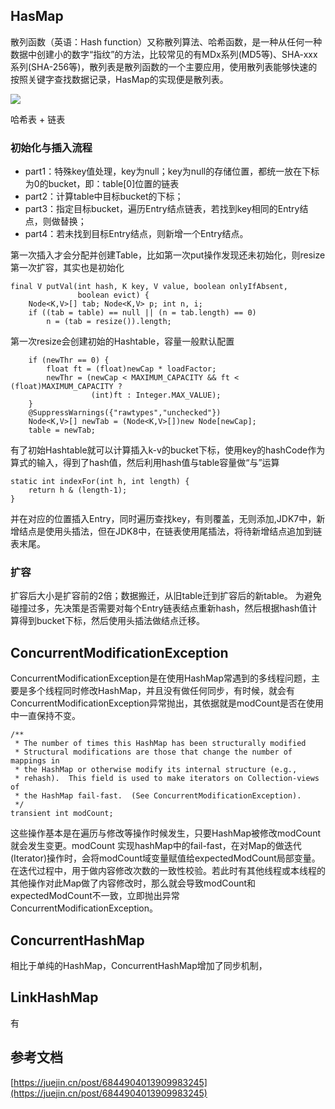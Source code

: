 ## HasMap 

散列函数（英语：Hash function）又称散列算法、哈希函数，是一种从任何一种数据中创建小的数字“指纹”的方法，比较常见的有MDx系列(MD5等)、SHA-xxx系列(SHA-256等)，散列表是散列函数的一个主要应用，使用散列表能够快速的按照关键字查找数据记录，HasMap的实现便是散列表。

![](https://segmentfault.com/img/bV6P4Z?w=1636&h=742)

哈希表 + 链表

### 初始化与插入流程

* part1：特殊key值处理，key为null；key为null的存储位置，都统一放在下标为0的bucket，即：table[0]位置的链表
* part2：计算table中目标bucket的下标；
* part3：指定目标bucket，遍历Entry结点链表，若找到key相同的Entry结点，则做替换；
* part4：若未找到目标Entry结点，则新增一个Entry结点。

第一次插入才会分配并创建Table，比如第一次put操作发现还未初始化，则resize第一次扩容，其实也是初始化

    final V putVal(int hash, K key, V value, boolean onlyIfAbsent,
                   boolean evict) {
        Node<K,V>[] tab; Node<K,V> p; int n, i;
        if ((tab = table) == null || (n = tab.length) == 0)
            n = (tab = resize()).length;
            

第一次resize会创建初始的Hashtable，容量一般默认配置

        if (newThr == 0) {
            float ft = (float)newCap * loadFactor;
            newThr = (newCap < MAXIMUM_CAPACITY && ft < (float)MAXIMUM_CAPACITY ?
                      (int)ft : Integer.MAX_VALUE);
        }
        @SuppressWarnings({"rawtypes","unchecked"})
        Node<K,V>[] newTab = (Node<K,V>[])new Node[newCap];
        table = newTab;

有了初始Hashtable就可以计算插入k-v的bucket下标，使用key的hashCode作为算式的输入，得到了hash值，然后利用hash值与table容量做“与”运算

	static int indexFor(int h, int length) {
	    return h & (length-1);
	}
	
并在对应的位置插入Entry，同时遍历查找key，有则覆盖，无则添加,JDK7中，新增结点是使用头插法，但在JDK8中，在链表使用尾插法，将待新增结点追加到链表末尾。

###  扩容

扩容后大小是扩容前的2倍；数据搬迁，从旧table迁到扩容后的新table。 为避免碰撞过多，先决策是否需要对每个Entry链表结点重新hash，然后根据hash值计算得到bucket下标，然后使用头插法做结点迁移。

## ConcurrentModificationException

ConcurrentModificationException是在使用HashMap常遇到的多线程问题，主要是多个线程同时修改HashMap，并且没有做任何同步，有时候，就会有ConcurrentModificationException异常抛出，其依据就是modCount是否在使用中一直保持不变。

    /**
     * The number of times this HashMap has been structurally modified
     * Structural modifications are those that change the number of mappings in
     * the HashMap or otherwise modify its internal structure (e.g.,
     * rehash).  This field is used to make iterators on Collection-views of
     * the HashMap fail-fast.  (See ConcurrentModificationException).
     */
    transient int modCount;
    
这些操作基本是在遍历与修改等操作时候发生，只要HashMap被修改modCount就会发生变更。modCount 实现hashMap中的fail-fast，在对Map的做迭代(Iterator)操作时，会将modCount域变量赋值给expectedModCount局部变量。在迭代过程中，用于做内容修改次数的一致性校验。若此时有其他线程或本线程的其他操作对此Map做了内容修改时，那么就会导致modCount和expectedModCount不一致，立即抛出异常ConcurrentModificationException。

## ConcurrentHashMap

相比于单纯的HashMap，ConcurrentHashMap增加了同步机制，


## LinkHashMap

有

## 参考文档 

[https://juejin.cn/post/6844904013909983245](https://juejin.cn/post/6844904013909983245)

